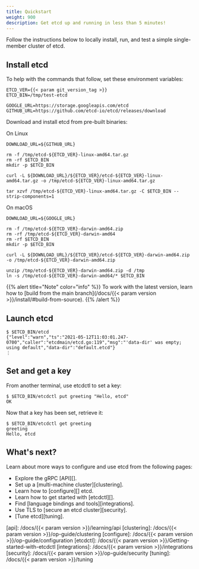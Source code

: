 ```yaml
---
title: Quickstart
weight: 900
description: Get etcd up and running in less than 5 minutes!
---
```


Follow the instructions below to locally install, run, and test a simple
single-member cluster of etcd.

## Install etcd

To help with the commands that follow, set these environment variables:

```
ETCD_VER={{< param git_version_tag >}}
ETCD_BIN=/tmp/test-etcd

GOOGLE_URL=https://storage.googleapis.com/etcd
GITHUB_URL=https://github.com/etcd-io/etcd/releases/download
```

Download and install etcd from pre-built binaries:

On Linux

```
DOWNLOAD_URL=${GITHUB_URL}

rm -f /tmp/etcd-${ETCD_VER}-linux-amd64.tar.gz
rm -rf $ETCD_BIN
mkdir -p $ETCD_BIN

curl -L ${DOWNLOAD_URL}/${ETCD_VER}/etcd-${ETCD_VER}-linux-amd64.tar.gz -o /tmp/etcd-${ETCD_VER}-linux-amd64.tar.gz

tar xzvf /tmp/etcd-${ETCD_VER}-linux-amd64.tar.gz -C $ETCD_BIN --strip-components=1
```

On macOS

```
DOWNLOAD_URL=${GOOGLE_URL}

rm -f /tmp/etcd-${ETCD_VER}-darwin-amd64.zip
rm -rf /tmp/etcd-${ETCD_VER}-darwin-amd64
rm -rf $ETCD_BIN
mkdir -p $ETCD_BIN

curl -L ${DOWNLOAD_URL}/${ETCD_VER}/etcd-${ETCD_VER}-darwin-amd64.zip -o /tmp/etcd-${ETCD_VER}-darwin-amd64.zip

unzip /tmp/etcd-${ETCD_VER}-darwin-amd64.zip -d /tmp
ln -s /tmp/etcd-${ETCD_VER}-darwin-amd64/* $ETCD_BIN
```

{{% alert title="Note" color="info" %}}
To work with the latest version, learn how to [build from the main branch](/docs/{{< param version >}}/install/#build-from-source).
{{% /alert %}}

## Launch etcd

```
$ $ETCD_BIN/etcd
{"level":"warn","ts":"2021-05-12T11:03:01.247-0700","caller":"etcdmain/etcd.go:119","msg":"'data-dir' was empty; using default","data-dir":"default.etcd"}
⋮
```

## Set and get a key

From another terminal, use etcdctl to set a key:

```
$ $ETCD_BIN/etcdctl put greeting "Hello, etcd"
OK
```

Now that a key has been set, retrieve it:

```
$ $ETCD_BIN/etcdctl get greeting
greeting
Hello, etcd
```

## What's next?

Learn about more ways to configure and use etcd from the following pages:

- Explore the gRPC [API][].
- Set up a [multi-machine cluster][clustering].
- Learn how to [configure][] etcd.
- Learn how to get started with [etcdctl][]. 
- Find [language bindings and tools][integrations].
- Use TLS to [secure an etcd cluster][security].
- [Tune etcd][tuning].

[api]: /docs/{{< param version >}}/learning/api
[clustering]: /docs/{{< param version >}}/op-guide/clustering
[configure]: /docs/{{< param version >}}/op-guide/configuration
[etcdctl]: /docs/{{< param version >}}/Getting-started-with-etcdctl
[integrations]: /docs/{{< param version >}}/integrations
[security]: /docs/{{< param version >}}/op-guide/security
[tuning]: /docs/{{< param version >}}/tuning

